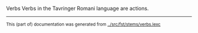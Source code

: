 Verbs
Verbs in the Tavringer Romani language are actions.



* * *
<small>This (part of) documentation was generated from [../src/fst/stems/verbs.lexc](http://github.com/giellalt/lang-rmu/blob/main/../src/fst/stems/verbs.lexc)</small>